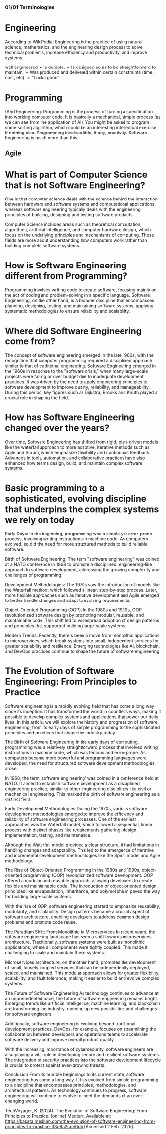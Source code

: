 ### 01/01 Terminologies

# Engineering
According to WikiPedia:
Engineering is the practice of using natural science, mathematics, and the engineering 
design process to solve technical problems, increase efficiency and productivity, and 
improve systems.

well engineered
 ➢ Is durable.
 ➢ Is designed so as to be straightforward to maintain.
 ➢ Was produced and delivered within certain constraints (time, cost, etc).
 ➢ "Looks good"

# Programming
 (And Engineering)
 Programming is the process of turning a specification into working computer code. 
 It is basically a mechanical, simple process (as we can see from the application of AI).
 You might be asked to program some sorting algorithm, which could be an interesting 
intellectual exercise, if nothing else. 
 Programming involves little, if any, creativity.
 Software Engineering  is much more than this.

## Agile

# What is part of Computer Science that is not Software Engineering?

One is that computer science deals with the science behind the interaction between hardware and software systems and
computational applications, whereas software engineering typically deals with the engineering principles of building,
designing and testing software products.

Computer Science includes areas such as theoretical computation, algorithms, artificial intelligence, and computer 
hardware design, which focus on the underlying principles and mechanisms of computing. These fields are more about
understanding how computers work rather than building complete software systems.

# How is Software Engineering different from Programming?

Programming involves writing code to create software, focusing mainly on the act of coding and problem-solving in a 
specific language. Software Engineering, on the other hand, is a broader discipline that encompasses planning, designing,
testing, and maintaining software systems, applying systematic methodologies to ensure reliability and scalability.

#  Where did Software Engineering come from?

The concept of software engineering emerged in the late 1960s, with the recognition that computer programming required a
disciplined approach similar to that of traditional engineering. Software Engineering emerged in the 1960s in response to 
the "software crisis," when many large-scale projects were failing 
or over budget due to inadequate development practices. It was driven by the need to apply engineering principles to 
software development to improve quality, reliability, and manageability. During this period, key figures such as Dijkstra,
Brooks and Knuth played a crucial role in shaping the field.


#  How has Software Engineering changed over the years?

Over time, Software Engineering has shifted from rigid, plan-driven models like the waterfall approach to more adaptive,
iterative methods such as Agile and Scrum, which emphasize flexibility and continuous feedback. Advances in tools, 
automation, and collaborative practices have also enhanced how teams design, build, and maintain complex software systems.

# Basic programming to a sophisticated, evolving discipline that underpins the complex systems we rely on today

Early Days:
In the beginning, programming was a simple yet error-prone process, involving writing instructions in machine code. As
computers evolved, so did the need for more structured methods to build reliable software.

Birth of Software Engineering:
The term "software engineering" was coined at a NATO conference in 1968 to promote a disciplined, engineering-like 
approach to software development, addressing the growing complexity and challenges of programming.

Development Methodologies:
The 1970s saw the introduction of models like the Waterfall method, which followed a linear, step-by-step process.
Later, more flexible approaches such as iterative development and Agile emerged to better handle changes and adapt to 
evolving requirements.

Object-Oriented Programming (OOP):
In the 1980s and 1990s, OOP revolutionized software design by promoting modular, reusable, and maintainable code. 
This shift led to widespread adoption of design patterns and principles that supported building large-scale systems.

Modern Trends:
Recently, there's been a move from monolithic applications to microservices, which break systems into small, independent
services for greater scalability and resilience. Emerging technologies like AI, blockchain, and DevOps practices
continue to shape the future of software engineering.

# The Evolution of Software Engineering: From Principles to Practice
Software engineering is a rapidly evolving field that has come a long way since its inception. It has transformed the 
world in countless ways, making it possible to develop complex systems and applications that power our daily lives. 
In this article, we will explore the history and progression of software engineering, from its early days of simple
programming to the sophisticated principles and practices that shape the industry today.

The Birth of Software Engineering
In the early days of computing, programming was a relatively straightforward process that involved writing instructions 
in machine code, which was tedious and error-prone. As computers became more powerful and programming languages were 
developed, the need for structured software development methodologies arose.

In 1968, the term ‘software engineering’ was coined in a conference held at NATO. It aimed to establish software 
development as a disciplined engineering practice, similar to other engineering disciplines like civil or mechanical 
engineering. This marked the birth of software engineering as a distinct field.

Early Development Methodologies
During the 1970s, various software development methodologies emerged to improve the efficiency and reliability of 
software engineering processes. One of the earliest approaches was the Waterfall model, which followed a sequential, 
linear process with distinct phases like requirements gathering, design, implementation, testing, and maintenance.

Although the Waterfall model provided a clear structure, it had limitations in handling changes and adaptability. 
This led to the emergence of iterative and incremental development methodologies like the Spiral model and Agile methodology.

The Rise of Object-Oriented Programming
In the 1980s and 1990s, object-oriented programming (OOP) revolutionized software development. OOP offered a modular and
reusable approach, allowing developers to create flexible and maintainable code. The introduction of object-oriented 
design principles like encapsulation, inheritance, and polymorphism paved the way for building large-scale systems.

With the rise of OOP, software engineering started to emphasize reusability, modularity, and scalability. Design patterns
became a crucial aspect of software architecture, enabling developers to address common design problems and promote 
code reuse.

The Paradigm Shift: From Monolithic to Microservices
In recent years, the software engineering landscape has seen a shift towards microservices architecture. Traditionally,
software systems were built as monolithic applications, where all components were tightly coupled. This made it challenging 
to scale and maintain these systems.

Microservices architecture, on the other hand, promotes the development of small, loosely coupled services that can be
independently deployed, scaled, and maintained. This modular approach allows for greater flexibility, scalability, and 
fault tolerance, making it easier to build and evolve complex systems.

The Future of Software Engineering
As technology continues to advance at an unprecedented pace, the future of software engineering remains bright. Emerging
trends like artificial intelligence, machine learning, and blockchain are transforming the industry, opening up new 
possibilities and challenges for software engineers.

Additionally, software engineering is evolving beyond traditional development practices. DevOps, for example, focuses on
streamlining the collaboration between developers and operations teams to accelerate software delivery and improve 
overall product quality.

With the increasing importance of cybersecurity, software engineers are also playing a vital role in developing secure 
and resilient software systems. The integration of security practices into the software development lifecycle is crucial 
to protect against ever-growing threats.

Conclusion
From its humble beginnings to its current state, software engineering has come a long way. It has evolved from simple 
programming to a discipline that encompasses principles, methodologies, and architectural patterns. As technology 
continues to progress, software engineering will continue to evolve to meet the demands of an ever-changing world.

TechVoyager, K. (2024). The Evolution of Software Engineering: From Principles to Practice. [online] Medium. Available at: https://kasata.medium.com/the-evolution-of-software-engineering-from-principles-to-practice-33d9a2cde0db [Accessed 2 Feb. 2025].

‌

